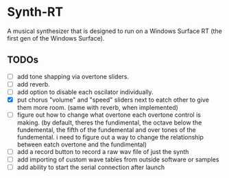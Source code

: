 # Synth-RT

A musical synthesizer that is designed to run on a Windows Surface RT (the first gen of the Windows Surface).

## TODOs

- [ ] add tone shapping via overtone sliders.
- [ ] add reverb.
- [ ] add option to disable each oscilator individually.
- [x] put chorus "volume" and "speed" sliders next to eatch other to give them more room. (same with reverb, when implemented)
- [ ] figure out how to change what overtone each overtone control is making. (by default, theres the fundimental, the octave below the fundemental, the fifth of the fundemental and over tones of the fundemental. i need to figure out a way to change the relationship between eatch overtone and the fundimental)
- [ ] add a record button to record a raw wav file of just the synth
- [ ] add importing of custom wave tables from outside software or samples
- [ ] add ability to start the serial connection after launch
